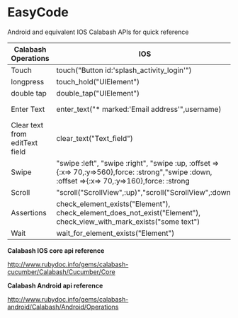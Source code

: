 # EasyCode
Android and equivalent IOS Calabash APIs for quick reference


|Calabash Operations|        IOS              |      Android      |
|-------------------|-------------------------|-------------------|
|Touch |touch("Button id:'splash_activity_login'")|touch("Button id:'splash_activity_login_button'")
|longpress |touch_hold("UIElement")|long_press("UIElement")|
|double tap |double_tap("UIElement")|double_tap("UIElement")|
|Enter Text |enter_text("* marked:'Email address'",username)|enter_text("* id:'login_activity_credentials_username'",username)|
|Clear text from editText field|clear_text("Text_field")|perform_action("clear_text")|
|Swipe|"swipe :left", "swipe :right", "swipe :up, :offset =>{:x=> 70,:y=>560},force: :strong","swipe :down, :offset =>{:x=> 70,:y=>160},force: :strong|"perform_action("drag_coordinates",0, 1357, 0, 450, 10)","perform_action("drag_coordinates",0, 1357, 0, 450, 10)"|
|Scroll|"scroll("ScrollView",:up)","scroll("ScrollView",:down)|scroll("ScrollView",:down)"scroll("ScrollView",:up)|
|Assertions|check_element_exists("Element"), check_element_does_not_exist("Element"), check_view_with_mark_exists("some text")|check_element_exists("Element"), check_element_does_not_exist("Element"), check_view_with_mark_exists("some_text")|
|Wait|wait_for_element_exists("Element")|wait_for_element_exists("Element")


**Calabash IOS core api reference**

http://www.rubydoc.info/gems/calabash-cucumber/Calabash/Cucumber/Core


**Calabash Android api reference**

http://www.rubydoc.info/gems/calabash-android/Calabash/Android/Operations



